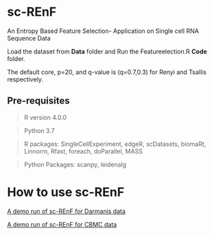 # sc-REnF

An Entropy Based Feature Selection- Application on Single cell RNA Sequence Data


Load the dataset from **Data** folder and Run the Featureelection.R **Code** folder. 

The default core, p=20, and q-value is (q=0.7,0.3) for Renyi and Tsallis respectively. 

## Pre-requisites

> R version  4.0.0

> Python 3.7

> R packages: SingleCellExperiment, edgeR, scDatasets, biomaRt, Linnorm, Rfast, foreach, doParallel, MASS

> Python Packages: scanpy, leidenalg


# How to use sc-REnF 

[A demo run of sc-REnF for Darmanis data](https://snehalikalall.github.io/Introduction-to-scREnf/)

[A demo run of sc-REnF for CBMC data](https://snehalikalall.github.io/Introduction-to-sc-REnF/)


